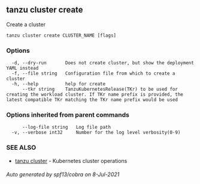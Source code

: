 ## tanzu cluster create

Create a cluster

```
tanzu cluster create CLUSTER_NAME [flags]
```

### Options

```
  -d, --dry-run       Does not create cluster, but show the deployment YAML instead
  -f, --file string   Configuration file from which to create a cluster
  -h, --help          help for create
      --tkr string    TanzuKubernetesRelease(TKr) to be used for creating the workload cluster. If TKr name prefix is provided, the latest compatible TKr matching the TKr name prefix would be used
```

### Options inherited from parent commands

```
      --log-file string   Log file path
  -v, --verbose int32     Number for the log level verbosity(0-9)
```

### SEE ALSO

* [tanzu cluster](tanzu_cluster.md)	 - Kubernetes cluster operations

###### Auto generated by spf13/cobra on 8-Jul-2021
